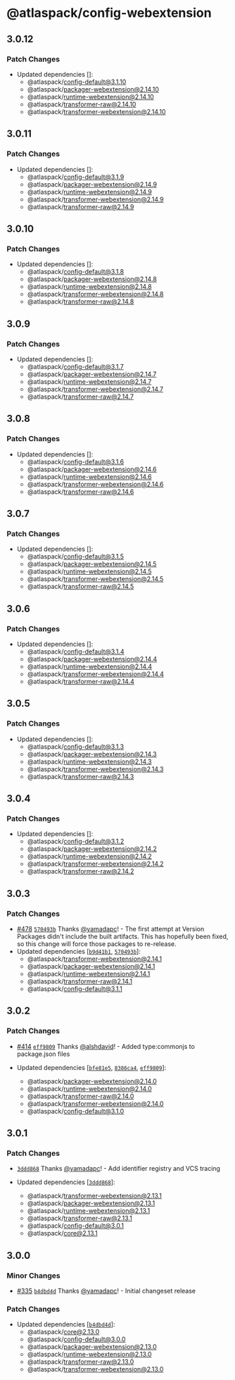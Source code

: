 # @atlaspack/config-webextension

## 3.0.12

### Patch Changes

- Updated dependencies []:
  - @atlaspack/config-default@3.1.10
  - @atlaspack/packager-webextension@2.14.10
  - @atlaspack/runtime-webextension@2.14.10
  - @atlaspack/transformer-raw@2.14.10
  - @atlaspack/transformer-webextension@2.14.10

## 3.0.11

### Patch Changes

- Updated dependencies []:
  - @atlaspack/config-default@3.1.9
  - @atlaspack/packager-webextension@2.14.9
  - @atlaspack/runtime-webextension@2.14.9
  - @atlaspack/transformer-webextension@2.14.9
  - @atlaspack/transformer-raw@2.14.9

## 3.0.10

### Patch Changes

- Updated dependencies []:
  - @atlaspack/config-default@3.1.8
  - @atlaspack/packager-webextension@2.14.8
  - @atlaspack/runtime-webextension@2.14.8
  - @atlaspack/transformer-webextension@2.14.8
  - @atlaspack/transformer-raw@2.14.8

## 3.0.9

### Patch Changes

- Updated dependencies []:
  - @atlaspack/config-default@3.1.7
  - @atlaspack/packager-webextension@2.14.7
  - @atlaspack/runtime-webextension@2.14.7
  - @atlaspack/transformer-webextension@2.14.7
  - @atlaspack/transformer-raw@2.14.7

## 3.0.8

### Patch Changes

- Updated dependencies []:
  - @atlaspack/config-default@3.1.6
  - @atlaspack/packager-webextension@2.14.6
  - @atlaspack/runtime-webextension@2.14.6
  - @atlaspack/transformer-webextension@2.14.6
  - @atlaspack/transformer-raw@2.14.6

## 3.0.7

### Patch Changes

- Updated dependencies []:
  - @atlaspack/config-default@3.1.5
  - @atlaspack/packager-webextension@2.14.5
  - @atlaspack/runtime-webextension@2.14.5
  - @atlaspack/transformer-webextension@2.14.5
  - @atlaspack/transformer-raw@2.14.5

## 3.0.6

### Patch Changes

- Updated dependencies []:
  - @atlaspack/config-default@3.1.4
  - @atlaspack/packager-webextension@2.14.4
  - @atlaspack/runtime-webextension@2.14.4
  - @atlaspack/transformer-webextension@2.14.4
  - @atlaspack/transformer-raw@2.14.4

## 3.0.5

### Patch Changes

- Updated dependencies []:
  - @atlaspack/config-default@3.1.3
  - @atlaspack/packager-webextension@2.14.3
  - @atlaspack/runtime-webextension@2.14.3
  - @atlaspack/transformer-webextension@2.14.3
  - @atlaspack/transformer-raw@2.14.3

## 3.0.4

### Patch Changes

- Updated dependencies []:
  - @atlaspack/config-default@3.1.2
  - @atlaspack/packager-webextension@2.14.2
  - @atlaspack/runtime-webextension@2.14.2
  - @atlaspack/transformer-webextension@2.14.2
  - @atlaspack/transformer-raw@2.14.2

## 3.0.3

### Patch Changes

- [#478](https://github.com/atlassian-labs/atlaspack/pull/478) [`570493b`](https://github.com/atlassian-labs/atlaspack/commit/570493beaf754e7985aebc7daaaf6dfcfa8fe56b) Thanks [@yamadapc](https://github.com/yamadapc)! - The first attempt at Version Packages didn't include the built artifacts.
  This has hopefully been fixed, so this change will force those packages to re-release.
- Updated dependencies [[`b9d41b1`](https://github.com/atlassian-labs/atlaspack/commit/b9d41b175ad5771651a5b0278a5a0147e669234a), [`570493b`](https://github.com/atlassian-labs/atlaspack/commit/570493beaf754e7985aebc7daaaf6dfcfa8fe56b)]:
  - @atlaspack/transformer-webextension@2.14.1
  - @atlaspack/packager-webextension@2.14.1
  - @atlaspack/runtime-webextension@2.14.1
  - @atlaspack/transformer-raw@2.14.1
  - @atlaspack/config-default@3.1.1

## 3.0.2

### Patch Changes

- [#414](https://github.com/atlassian-labs/atlaspack/pull/414) [`eff9809`](https://github.com/atlassian-labs/atlaspack/commit/eff98093703b9999a511b87a19562f5aaccfcb53) Thanks [@alshdavid](https://github.com/alshdavid)! - Added type:commonjs to package.json files

- Updated dependencies [[`bfe81e5`](https://github.com/atlassian-labs/atlaspack/commit/bfe81e551c4e4bb2cac7fc4745222e66962c1728), [`8386ca4`](https://github.com/atlassian-labs/atlaspack/commit/8386ca4dc318688fbed1af3bbebf2af3e7d24552), [`eff9809`](https://github.com/atlassian-labs/atlaspack/commit/eff98093703b9999a511b87a19562f5aaccfcb53)]:
  - @atlaspack/packager-webextension@2.14.0
  - @atlaspack/runtime-webextension@2.14.0
  - @atlaspack/transformer-raw@2.14.0
  - @atlaspack/transformer-webextension@2.14.0
  - @atlaspack/config-default@3.1.0

## 3.0.1

### Patch Changes

- [`3ddd868`](https://github.com/atlassian-labs/atlaspack/commit/3ddd8682a6edb5c6a35357cfa3ade5741aff5f06) Thanks [@yamadapc](https://github.com/yamadapc)! - Add identifier registry and VCS tracing

- Updated dependencies [[`3ddd868`](https://github.com/atlassian-labs/atlaspack/commit/3ddd8682a6edb5c6a35357cfa3ade5741aff5f06)]:
  - @atlaspack/transformer-webextension@2.13.1
  - @atlaspack/packager-webextension@2.13.1
  - @atlaspack/runtime-webextension@2.13.1
  - @atlaspack/transformer-raw@2.13.1
  - @atlaspack/config-default@3.0.1
  - @atlaspack/core@2.13.1

## 3.0.0

### Minor Changes

- [#335](https://github.com/atlassian-labs/atlaspack/pull/335) [`b4dbd4d`](https://github.com/atlassian-labs/atlaspack/commit/b4dbd4d5b23d1b7aa3fcdf59cc7bc8bedd3a59cf) Thanks [@yamadapc](https://github.com/yamadapc)! - Initial changeset release

### Patch Changes

- Updated dependencies [[`b4dbd4d`](https://github.com/atlassian-labs/atlaspack/commit/b4dbd4d5b23d1b7aa3fcdf59cc7bc8bedd3a59cf)]:
  - @atlaspack/core@2.13.0
  - @atlaspack/config-default@3.0.0
  - @atlaspack/packager-webextension@2.13.0
  - @atlaspack/runtime-webextension@2.13.0
  - @atlaspack/transformer-raw@2.13.0
  - @atlaspack/transformer-webextension@2.13.0
